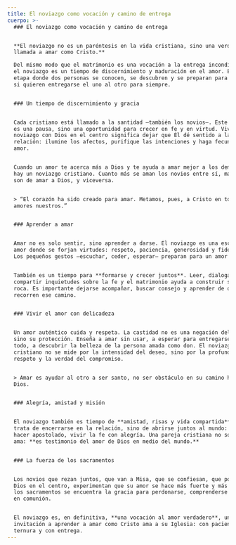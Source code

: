 ```yaml
---
title: El noviazgo como vocación y camino de entrega
cuerpo: >-
  ### El noviazgo como vocación y camino de entrega


  **El noviazgo no es un paréntesis en la vida cristiana, sino una verdadera
  llamada a amar como Cristo.**  

  Del mismo modo que el matrimonio es una vocación a la entrega incondicional,
  el noviazgo es un tiempo de discernimiento y maduración en el amor. Es la
  etapa donde dos personas se conocen, se descubren y se preparan para decidir
  si quieren entregarse el uno al otro para siempre.


  ### Un tiempo de discernimiento y gracia


  Cada cristiano está llamado a la santidad —también los novios—. Este tiempo no
  es una pausa, sino una oportunidad para crecer en fe y en virtud. Vivir el
  noviazgo con Dios en el centro significa dejar que Él dé sentido a la
  relación: ilumine los afectos, purifique las intenciones y haga fecundo el
  amor.


  Cuando un amor te acerca más a Dios y te ayuda a amar mejor a los demás, ahí
  hay un noviazgo cristiano. Cuanto más se aman los novios entre sí, más capaces
  son de amar a Dios, y viceversa.


  > “El corazón ha sido creado para amar. Metamos, pues, a Cristo en todos los
  amores nuestros.”  


  ### Aprender a amar


  Amar no es solo sentir, sino aprender a darse. El noviazgo es una escuela de
  amor donde se forjan virtudes: respeto, paciencia, generosidad y fidelidad.
  Los pequeños gestos —escuchar, ceder, esperar— preparan para un amor que dura.


  También es un tiempo para **formarse y crecer juntos**. Leer, dialogar,
  compartir inquietudes sobre la fe y el matrimonio ayuda a construir sobre
  roca. Es importante dejarse acompañar, buscar consejo y aprender de quienes ya
  recorren ese camino.


  ### Vivir el amor con delicadeza


  Un amor auténtico cuida y respeta. La castidad no es una negación del amor,
  sino su protección. Enseña a amar sin usar, a esperar para entregarse del
  todo, a descubrir la belleza de la persona amada como don. El noviazgo
  cristiano no se mide por la intensidad del deseo, sino por la profundidad del
  respeto y la verdad del compromiso.


  > Amar es ayudar al otro a ser santo, no ser obstáculo en su camino hacia
  Dios.


  ### Alegría, amistad y misión


  El noviazgo también es tiempo de **amistad, risas y vida compartida**. No se
  trata de encerrarse en la relación, sino de abrirse juntos al mundo: servir,
  hacer apostolado, vivir la fe con alegría. Una pareja cristiana no solo se
  ama: **es testimonio del amor de Dios en medio del mundo.**


  ### La fuerza de los sacramentos


  Los novios que rezan juntos, que van a Misa, que se confiesan, que ponen a
  Dios en el centro, experimentan que su amor se hace más fuerte y más libre. En
  los sacramentos se encuentra la gracia para perdonarse, comprenderse y crecer
  en comunión.


  El noviazgo es, en definitiva, **una vocación al amor verdadero**, una
  invitación a aprender a amar como Cristo ama a su Iglesia: con paciencia, con
  ternura y con entrega.
---
```

